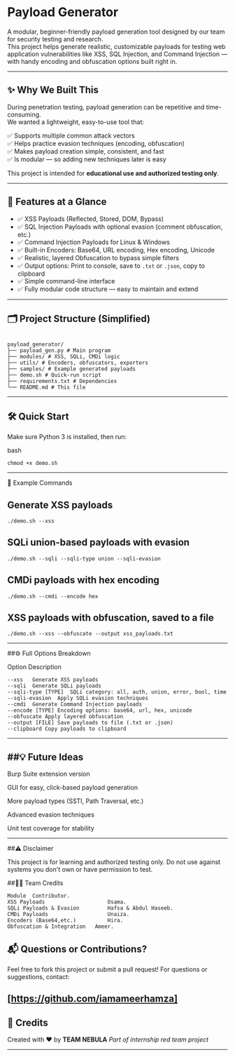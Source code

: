# Payload Generator

A modular, beginner-friendly payload generation tool designed by our team for security testing and research.  
This project helps generate realistic, customizable payloads for testing web application vulnerabilities like XSS, SQL Injection, and Command Injection — with handy encoding and obfuscation options built right in.

---

## ✨ Why We Built This

During penetration testing, payload generation can be repetitive and time-consuming.  
We wanted a lightweight, easy-to-use tool that:

✅ Supports multiple common attack vectors  
✅ Helps practice evasion techniques (encoding, obfuscation)  
✅ Makes payload creation simple, consistent, and fast  
✅ Is modular — so adding new techniques later is easy  

This project is intended for **educational use and authorized testing only**.

---

## 🧩 Features at a Glance

- ✅ XSS Payloads (Reflected, Stored, DOM, Bypass)  
- ✅ SQL Injection Payloads with optional evasion (comment obfuscation, etc.)  
- ✅ Command Injection Payloads for Linux & Windows  
- ✅ Built-in Encoders: Base64, URL encoding, Hex encoding, Unicode  
- ✅ Realistic, layered Obfuscation to bypass simple filters  
- ✅ Output options: Print to console, save to `.txt` or `.json`, copy to clipboard  
- ✅ Simple command-line interface  
- ✅ Fully modular code structure — easy to maintain and extend  

---

## 🗂️ Project Structure (Simplified)
```

payload_generator/
├── payload_gen.py # Main program
├── modules/ # XSS, SQLi, CMDi logic
├── utils/ # Encoders, obfuscators, exporters
├── samples/ # Example generated payloads
├── demo.sh # Quick-run script
├── requirements.txt # Dependencies
└── README.md # This file
```
---

## 🛠️ Quick Start

Make sure Python 3 is installed, then run:

bash

```pip install -r requirements.txt
chmod +x demo.sh
```
---

🚀 Example Commands

## Generate XSS payloads
```
./demo.sh --xss
```
## SQLi union-based payloads with evasion
```
./demo.sh --sqli --sqli-type union --sqli-evasion
```
## CMDi payloads with hex encoding
```
./demo.sh --cmdi --encode hex
```
## XSS payloads with obfuscation, saved to a file
```
./demo.sh --xss --obfuscate --output xss_payloads.txt
```
---
##⚙️ Full Options Breakdown

Option	Description
```
--xss	Generate XSS payloads
--sqli	Generate SQLi payloads
--sqli-type [TYPE]	SQLi category: all, auth, union, error, bool, time
--sqli-evasion	Apply SQLi evasion techniques
--cmdi	Generate Command Injection payloads
--encode [TYPE]	Encoding options: base64, url, hex, unicode
--obfuscate	Apply layered obfuscation
--output [FILE]	Save payloads to file (.txt or .json)
--clipboard	Copy payloads to clipboard
```
---
##💡 Future Ideas
---
Burp Suite extension version

GUI for easy, click-based payload generation

More payload types (SSTI, Path Traversal, etc.)

Advanced evasion techniques

Unit test coverage for stability

---

##⚠️ Disclaimer

This project is for learning and authorized testing only.
Do not use against systems you don't own or have permission to test.

##👨‍💻 Team Credits
```
Module	Contributor.
XSS Payloads	                Osama.
SQLi Payloads & Evasion	        Hafsa & Abdul Haseeb.
CMDi Payloads	                Unaiza.
Encoders (Base64,etc.)	        Hira.
Obfuscation & Integration	Ameer.
```

## 📬 Questions or Contributions?
Feel free to fork this project or submit a pull request!
For questions or suggestions, contact:

[https://github.com/iamameerhamza]
---
## 🙌 **Credits**
Created with ❤️ by **TEAM NEBULA**
*Part of internship red team project*

---
